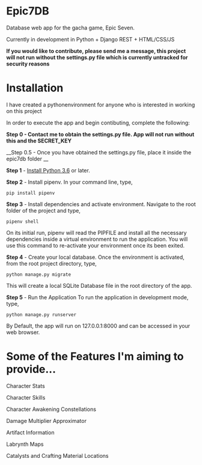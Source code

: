 # Epic7DB
Database web app for the gacha game, Epic Seven.

Currently in development in Python + Django REST + HTML/CSS/JS

__If you would like to contribute, please send me a message, this project will not run without the settings.py file which is currently untracked for security reasons__

# Installation

I have created a pythonenvironment for anyone who is interested in working on this project

In order to execute the app and begin contibuting, complete the following:

__Step 0 - Contact me to obtain the settings.py file. App will not run without this and the SECRET_KEY__

__Step 0.5 - Once you have obtained the settings.py file, place it inside the epic7db folder __

__Step 1__ - [Install Python 3.6](https://www.python.org/downloads/) or later.

__Step 2__  - Install pipenv.
In your command line, type,
```
pip install pipenv
```

__Step 3__ - Install dependencies and activate environment.
Navigate to the root folder of the project and type,
``` 
pipenv shell
```
On its initial run, pipenv will read the PIPFILE and install all the necessary dependencies inside a virtual environment to run the application. You will use this command to re-activate your environment once its been exited.

__Step 4__ - Create your local database.
Once the environment is activated, from the root project directory, type,
```
python manage.py migrate
```
This will create a local SQLite Database file in the root directory of the app.

__Step 5__ - Run the Application
To run the application in development mode, type,
```
python manage.py runserver
```
By Default, the app will run on 127.0.0.1:8000 and can be accessed in your web browser.


# Some of the Features I'm aiming to provide...

Character Stats

Character Skills

Character Awakening Constellations

Damage Multiplier Approximator

Artifact Information

Labrynth Maps

Catalysts and Crafting Material Locations

